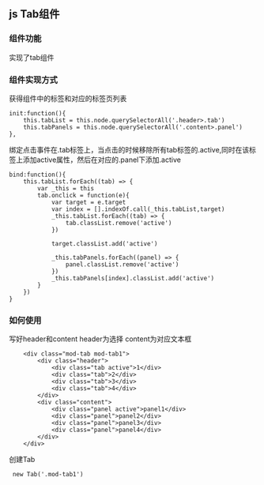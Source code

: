 ## js Tab组件
### 组件功能
实现了tab组件

### 组件实现方式
获得组件中的标签和对应的标签页列表
```
init:function(){
    this.tabList = this.node.querySelectorAll('.header>.tab')
    this.tabPanels = this.node.querySelectorAll('.content>.panel')
},
```
绑定点击事件在.tab标签上，当点击的时候移除所有tab标签的.active,同时在该标签上添加active属性，然后在对应的.panel下添加.active
```
bind:function(){
    this.tabList.forEach((tab) => {
        var _this = this
        tab.onclick = function(e){
            var target = e.target
            var index = [].indexOf.call(_this.tabList,target)
            _this.tabList.forEach((tab) => {
                tab.classList.remove('active')
            })

            target.classList.add('active')
            
            _this.tabPanels.forEach((panel) => {
                panel.classList.remove('active')
            })
            _this.tabPanels[index].classList.add('active')
        }
    })
}
```

### 如何使用
写好header和content
header为选择
content为对应文本框
```
    <div class="mod-tab mod-tab1">
        <div class="header">
            <div class="tab active">1</div>
            <div class="tab">2</div>
            <div class="tab">3</div>
            <div class="tab">4</div>
        </div>
        <div class="content">
            <div class="panel active">panel1</div>
            <div class="panel">panel2</div>
            <div class="panel">panel3</div>
            <div class="panel">panel4</div>
        </div>
    </div>
```
创建Tab
```
 new Tab('.mod-tab1')
```